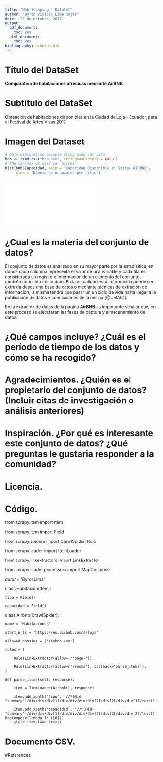 ```yaml
---
title: "Web Scraping - DataSet"
author: "Byron Vinicio Lima Rojas"
date: '22 de octubre, 2017'
output:
  pdf_document:
    toc: yes
  html_document:
    toc: yes
bibliography: scholar.bib
---
```





# Título del DataSet

**Comparativa de habitaciones ofrecidas mediante AirBNB**

# Subtítulo del DataSet

Obtención de habitaciones disponibles en la Ciudad de Loja - Ecuador, para el Festival de Artes Vivas 2017

# Imagen del Dataset

```r
# data exploration example using used car data
bnb <- read.csv("bnb.csv", stringsAsFactors = FALSE)
# the min/max of used car prices
hist(bnb$Capacidad, main = "Capacidad Disponible en Sitios AIRBNB",
     xlab = "Número de ocupantes por sitio")
```

![](Markdown_files/figure-latex/read-1.pdf)<!-- --> 

# ¿Cual es la materia del conjunto de datos?

El conjunto de datos es analizado en su mayor parte por la estadisitica, en donde cada columna representa el valor de una variable y cada fila es considerada un registro o información de un elemento del conjunto, también conocido como dato. En la actualidad esta información puede ser extraida desde una base de datos o mediante técnicas de extración de información, la misma tendrá que pasar un un ciclo de vida hasta llegar a la publicación de datos y concluciones de la misma [@UMAIC].

En la extración de datos de la página **AirBNB** es importante señalar que, en este proceso se ejecutaran las fases de captura y almacenamiento de datos.

# ¿Qué campos incluye? ¿Cuál es el período de tiempo de los datos y cómo se ha recogido?

# Agradecimientos. ¿Quién es el propietario del conjunto de datos? (Incluir citas de investigación o análisis anteriores)
# Inspiración. ¿Por qué es interesante este conjunto de datos? ¿Qué preguntas le gustaria responder a la comunidad?
# Licencia.
# Código.

from scrapy.item import Item

from scrapy.item import Field

from scrapy.spiders import CrawlSpider, Rule

from scrapy.loader import ItemLoader

from scrapy.linkextractors import LinkExtractor

from scrapy.loader.processors import MapCompose

_autor_ = 'ByronLima'

class Habitacion(Item):

    tipo = Field()
    
    capacidad = Field()

class Airbnb(CrawlSpider):

    name = 'Habitaciones'
    
    start_urls = 'https://es.airbnb.com/s/loja'
    
    allowed_domains = ['airbnb.com']

    rules = (
    
        Rule(LinkExtractor(allow= r'page-')),
        
        Rule(LinkExtractor(allow=r'/rooms'), callback='parse_items'),
    )

    def parse_items(self, response):

        item = ItemLoader(Airbnb(), response)
        
        item.add_xpath('tipo', '//*[@id-"summary"]/div/div/div[1]/div/div/div/div[2]/div[2]/div/div[1]/text()')
        
        item.add_xpath('capacidad', '//*[@id-"summary"]/div/div/div[1]/div/div/div/div[2]/div[2]/div/div[2]/text()', MapCompose(lambda i: i[0]))
        yield item.load_item()

# Documento CSV.

#References

